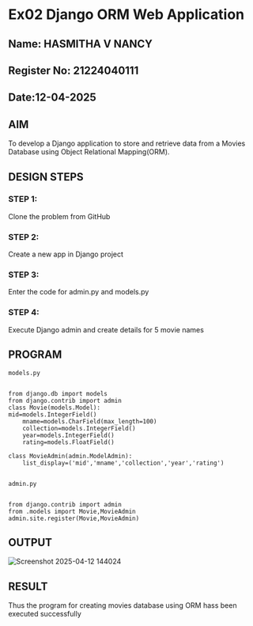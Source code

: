 # Ex02 Django ORM Web Application
## Name: HASMITHA V NANCY
## Register No: 21224040111
## Date:12-04-2025

## AIM
To develop a Django application to store and retrieve data from a Movies Database using Object Relational Mapping(ORM).





## DESIGN STEPS

### STEP 1:
Clone the problem from GitHub

### STEP 2:
Create a new app in Django project

### STEP 3:
Enter the code for admin.py and models.py

### STEP 4:
Execute Django admin and create details for 5 movie names

## PROGRAM
~~~
models.py


from django.db import models
from django.contrib import admin
class Movie(models.Model):
mid=models.IntegerField()
    mname=models.CharField(max_length=100)
    collection=models.IntegerField()
    year=models.IntegerField()
    rating=models.FloatField()

class MovieAdmin(admin.ModelAdmin):
    list_display=('mid','mname','collection','year','rating')


admin.py


from django.contrib import admin
from .models import Movie,MovieAdmin
admin.site.register(Movie,MovieAdmin)
~~~



## OUTPUT

![Screenshot 2025-04-12 144024](https://github.com/user-attachments/assets/7c219256-ba13-4c7e-ac27-061e52904ce9)


## RESULT
Thus the program for creating movies database using ORM hass been executed successfully
